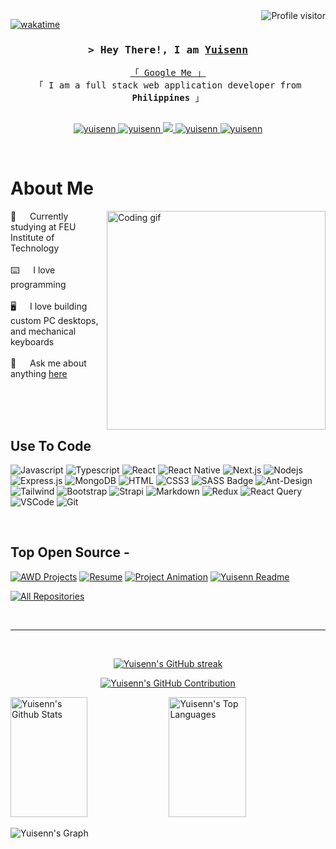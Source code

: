 <!--
<h2 align="center">
  Welcome to Yuisen's World!
  <img src="https://media.giphy.com/media/hvRJCLFzcasrR4ia7z/giphy.gif" width="28">
</h2>
-->

<!--
<p align="center">
  <a href="https://github.com/yuisenn"><img src="https://readme-typing-svg.herokuapp.com/?lines=Self%20Taught%20Programmer;Front%20End%20Developer;1.5%2B%20years%20of%20coding%20experience;Always%20learning%20new%20things&center=true&width=380&height=45"></a>
</p>

 -->

<a href="https://komarev.com/ghpvc/?username=yuisenn_">
  <img align="right" src="https://komarev.com/ghpvc/?username=yuisenn&label=Visitors&color=0e75b6&style=flat" alt="Profile visitor" />
</a>


[![wakatime](https://wakatime.com/badge/user/018dda1c-5f10-4bf9-b54a-3240f5ae5a12.svg)](https://wakatime.com/@eebb3dd8-d9b2-40de-9b88-6fd6cac99dbc)

<!-- Intro  -->
<h3 align="center">
        <samp>&gt; Hey There!, I am
                <b><a target="_blank" href="https://yuisenn.com">Yuisenn</a></b>
        </samp>
</h3>


<p align="center"> 
  <samp>
    <a href="https://www.google.com/search?q=Yuisenn">「 Google Me 」</a>
    <br>
    「 I am a full stack web application developer from <b>Philippines</b> 」
    <br>
    <br>
  </samp>
</p>

<p align="center">
 <a href="https://yuisenn.com" target="blank">
  <img src="https://img.shields.io/badge/Website-DC143C?style=for-the-badge&logo=medium&logoColor=white" alt="yuisenn" />
 </a>
 <a href="https://linkedin.com/in/yuisenn" target="_blank">
  <img src="https://img.shields.io/badge/LinkedIn-0077B5?style=for-the-badge&logo=linkedin&logoColor=white" alt="yuisenn"/>
 </a>
 <!-- <a href="https://dev.to/yuisenn" target="_blank">
  <img src="https://img.shields.io/badge/dev.to-0A0A0A?style=for-the-badge&logo=dev.to&logoColor=white" alt="yuisenn" />
 </a> -->
 <a href="https://twitter.com/yuisenn_" target="_blank">
  <img src="https://img.shields.io/badge/Twitter-1DA1F2?style=for-the-badge&logo=twitter&logoColor=white" />
 </a>
 <a href="https://instagram.com/msneaks2023" target="_blank">
  <img src="https://img.shields.io/badge/Instagram-fe4164?style=for-the-badge&logo=instagram&logoColor=white" alt="yuisenn" />
 </a> 
 <a href="https://facebook.com/msneaksz" target="_blank">
  <img src="https://img.shields.io/badge/Facebook-20BEFF?&style=for-the-badge&logo=facebook&logoColor=white" alt="yuisenn"  />
  </a> 
</p>
<br />

<!-- About Section -->
 # About Me
 
<p>
 <img align="right" width="350" src="/assets/programmer.gif" alt="Coding gif" />
  
 🔰 &emsp; Currently studying at FEU Institute of Technology<br/><br/>
 ⌨️ &emsp; I love programming<br/><br/>
 🖥️ &emsp; I love building custom PC desktops, and mechanical keyboards<br/><br/>
 💬 &emsp; Ask me about anything [here](https://github.com/yuisenn/yuisenn/issues)

</p>

<br/>
<br/>
<br/>

## Use To Code

![Javascript](https://img.shields.io/badge/Javascript-F0DB4F?style=for-the-badge&labelColor=black&logo=javascript&logoColor=F0DB4F)
![Typescript](https://img.shields.io/badge/Typescript-007acc?style=for-the-badge&labelColor=black&logo=typescript&logoColor=007acc)
![React](https://img.shields.io/badge/-React-61DBFB?style=for-the-badge&labelColor=black&logo=react&logoColor=61DBFB)
![React Native](https://img.shields.io/badge/React_Native-20232A?style=for-the-badge&logo=react&logoColor=61DAFB)
![Next.js](https://img.shields.io/badge/next.js-000000?style=for-the-badge&logo=nextdotjs&logoColor=white)
![Nodejs](https://img.shields.io/badge/Nodejs-3C873A?style=for-the-badge&labelColor=black&logo=node.js&logoColor=3C873A)
![Express.js](https://img.shields.io/badge/Express.js-000000?style=for-the-badge&logo=express&logoColor=white)
![MongoDB](https://img.shields.io/badge/MongoDB-4EA94B?style=for-the-badge&logo=mongodb&logoColor=white)
![HTML](https://img.shields.io/badge/HTML5-E34F26?style=for-the-badge&logo=html5&logoColor=white)
![CSS3](https://img.shields.io/badge/CSS3-1572B6?style=for-the-badge&logo=css3&logoColor=white)
![SASS Badge](https://img.shields.io/badge/Sass-CC6699?style=for-the-badge&logo=sass&logoColor=white)
![Ant-Design](https://img.shields.io/badge/AntDesign-0170FE?style=for-the-badge&logo=antdesign&logoColor=white)
![Tailwind](https://img.shields.io/badge/Tailwind_CSS-092749?style=for-the-badge&logo=tailwindcss&logoColor=06B6D4&labelColor=000000)
![Bootstrap](https://img.shields.io/badge/Bootstrap-563D7C?style=for-the-badge&logo=bootstrap&logoColor=white)
![Strapi](https://img.shields.io/badge/strapi-2E7EEA?style=for-the-badge&logo=strapi&logoColor=white)
![Markdown](https://img.shields.io/badge/Markdown-000000?style=for-the-badge&logo=markdown&logoColor=white)
![Redux](https://img.shields.io/badge/Redux-593D88?style=for-the-badge&logo=redux&logoColor=white)
![React Query](https://img.shields.io/badge/-React_Query-FF4154?style=for-the-badge&logo=react%20query&logoColor=white)
![VSCode](https://img.shields.io/badge/Visual_Studio-0078d7?style=for-the-badge&logo=visual%20studio&logoColor=white)
![Git](https://img.shields.io/badge/Git-F05032?style=for-the-badge&logo=git&logoColor=white)

<br/>

## Top Open Source -
[![AWD Projects](https://github-readme-stats.vercel.app/api/pin/?username=yuisenn&repo=AWD-Projects&border_color=7F3FBF&bg_color=0D1117&title_color=C9D1D9&text_color=8B949E&icon_color=7F3FBF)](https://github.com/yuisenn/AWD-Projects)
[![Resume](https://github-readme-stats.vercel.app/api/pin/?username=yuisenn&repo=AWD-Resume&border_color=7F3FBF&bg_color=0D1117&title_color=C9D1D9&text_color=8B949E&icon_color=7F3FBF)](https://github.com/yuisenn/AWD-Resume)
[![Project Animation](https://github-readme-stats.vercel.app/api/pin/?username=yuisenn&repo=AWD-Project-Animation&border_color=7F3FBF&bg_color=0D1117&title_color=C9D1D9&text_color=8B949E&icon_color=7F3FBF)](https://github.com/yuisenn/AWD-Project-Animation)
[![Yuisenn Readme](https://github-readme-stats.vercel.app/api/pin/?username=yuisenn&repo=yuisenn&border_color=7F3FBF&bg_color=0D1117&title_color=C9D1D9&text_color=8B949E&icon_color=7F3FBF)](https://github.com/yuisenn/yuisenn)

<p align="left">
  <a href="https://github.com/yuisenn?tab=repositories" target="_blank"><img alt="All Repositories" title="All Repositories" src="https://img.shields.io/badge/-All%20Repos-2962FF?style=for-the-badge&logo=koding&logoColor=white"/></a>
</p>

<br/>
<hr/>
<br/>

<p align="center">
  <a href="https://github.com/yuisenn">
    <img src="https://github-readme-streak-stats.herokuapp.com/?user=yuisenn&theme=radical&border=7F3FBF&background=#eceffc" alt="Yuisenn's GitHub streak"/>
  </a>
</p>

<p align="center">
  <a href="https://github.com/yuisenn">
    <img src="https://github-profile-summary-cards.vercel.app/api/cards/profile-details?username=yuisenn&theme=radical" alt="Yuisenn's GitHub Contribution"/>
  </a>
</p>

<a> 
    <a href="https://github.com/yuisenn"><img alt="Yuisenn's Github Stats" src="https://denvercoder1-github-readme-stats.vercel.app/api?username=yuisenn&show_icons=true&count_private=true&theme=react&border_color=7F3FBF&bg_color=0D1117&title_color=F85D7F&icon_color=F8D866" height="192px" width="49.5%"/></a>
  <a href="https://github.com/yuisenn"><img alt="Yuisenn's Top Languages" src="https://denvercoder1-github-readme-stats.vercel.app/api/top-langs/?username=yuisenn&langs_count=8&layout=compact&theme=react&border_color=7F3FBF&bg_color=0D1117&title_color=F85D7F&icon_color=F8D866" height="192px" width="49.5%"/></a>
  <br/>
</a>


![Yuisenn's Graph](https://github-readme-activity-graph.vercel.app/graph?username=yuisenn&custom_title=Yuisenn's%20GitHub%20Activity%20Graph&bg_color=0D1117&color=7F3FBF&line=7F3FBF&point=7F3FBF&area_color=FFFFFF&title_color=FFFFFF&area=true)
